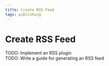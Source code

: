 ```yaml
---
title: Create RSS Feed
tags: publishing
---
```

# Create RSS Feed

<div class="alert alert-danger" role="alert">
  TODO: Implement an RSS plugin
</div>

<div class="alert alert-danger" role="alert">
  TODO: Write a guide for generating an RSS feed
</div>